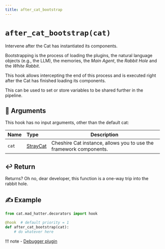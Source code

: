 ```yaml
---
title: after_cat_bootstrap
---
```


# `after_cat_bootstrap(cat)`

Intervene after the Cat has instantiated its components.

Bootstrapping is the process of loading the plugins, the natural language objects (e.g., the LLM), the memories,
the *Main Agent*, the *Rabbit Hole* and the *White Rabbit*.

This hook allows intercepting the end of this process and is executed right after the Cat has finished loading
its components.

This can be used to set or store variables to be shared further in the pipeline.

## &#x1F4C4; Arguments

This hook has no input arguments, other than the default cat:

| Name  | Type                                                                    | Description                                                        |
|:------|:------------------------------------------------------------------------|--------------------------------------------------------------------|
| `cat` | [StrayCat](../../../framework/cat-components/cheshire_cat/stray_cat.md) | Cheshire Cat instance, allows you to use the framework components. |

## &#x21A9;&#xFE0F; Return

Returns? Oh no, dear developer, this function is a one-way trip into the rabbit hole.

## &#x270D; Example

```python
from cat.mad_hatter.decorators import hook

@hook  # default priority = 1
def after_cat_bootstrap(cat):
    # do whatever here
```

!!! note
    - [Debugger plugin](https://github.com/sambarza/cc-vscode-debugpy)

